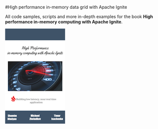 #High performance in-memory data grid with Apache Ignite

All code samples, scripts and more in-depth examples for the book **High performance in-memory computing with Apache Ignite**.

[![alt text](/imgpsh_fullsize-3nd.png "book cover")](http://leanpub.com/ignite)
